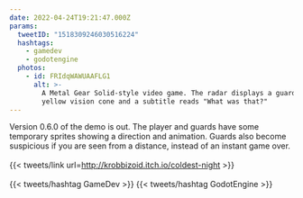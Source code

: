 ```yaml
---
date: 2022-04-24T19:21:47.000Z
params:
  tweetID: "1518309246030516224"
  hashtags:
    - gamedev
    - godotengine
  photos:
    - id: FRIdqWAWUAAFLG1
      alt: >-
        A Metal Gear Solid-style video game. The radar displays a guard with a
        yellow vision cone and a subtitle reads "What was that?"
---
```


Version 0.6.0 of the demo is out. The player and guards have some temporary
sprites showing a direction and animation. Guards also become suspicious if you
are seen from a distance, instead of an instant game over.\
\
{{< tweets/link url=http://krobbizoid.itch.io/coldest-night >}}\
\
{{< tweets/hashtag GameDev >}} {{< tweets/hashtag GodotEngine >}}
